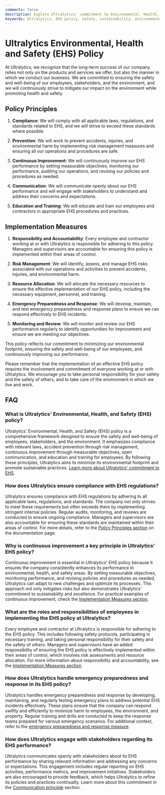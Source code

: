 ```yaml
---
comments: false
description: Explore Ultralytics' commitment to Environmental, Health, and Safety (EHS) policies. Learn about our measures to ensure safety, compliance, and sustainability.
keywords: Ultralytics, EHS policy, safety, sustainability, environmental impact, health and safety, risk management, compliance, continuous improvement
---
```


# Ultralytics Environmental, Health and Safety (EHS) Policy

At Ultralytics, we recognize that the long-term success of our company relies not only on the products and services we offer, but also the manner in which we conduct our business. We are committed to ensuring the safety and well-being of our employees, stakeholders, and the environment, and we will continuously strive to mitigate our impact on the environment while promoting health and safety.

## Policy Principles

1. **Compliance**: We will comply with all applicable laws, regulations, and standards related to EHS, and we will strive to exceed these standards where possible.

2. **Prevention**: We will work to prevent accidents, injuries, and environmental harm by implementing risk management measures and ensuring all our operations and procedures are safe.

3. **Continuous Improvement**: We will continuously improve our EHS performance by setting measurable objectives, monitoring our performance, auditing our operations, and revising our policies and procedures as needed.

4. **Communication**: We will communicate openly about our EHS performance and will engage with stakeholders to understand and address their concerns and expectations.

5. **Education and Training**: We will educate and train our employees and contractors in appropriate EHS procedures and practices.

## Implementation Measures

1. **Responsibility and Accountability**: Every employee and contractor working at or with Ultralytics is responsible for adhering to this policy. Managers and supervisors are accountable for ensuring this policy is implemented within their areas of control.

2. **Risk Management**: We will identify, assess, and manage EHS risks associated with our operations and activities to prevent accidents, injuries, and environmental harm.

3. **Resource Allocation**: We will allocate the necessary resources to ensure the effective implementation of our EHS policy, including the necessary equipment, personnel, and training.

4. **Emergency Preparedness and Response**: We will develop, maintain, and test emergency preparedness and response plans to ensure we can respond effectively to EHS incidents.

5. **Monitoring and Review**: We will monitor and review our EHS performance regularly to identify opportunities for improvement and ensure we are meeting our objectives.

This policy reflects our commitment to minimizing our environmental footprint, ensuring the safety and well-being of our employees, and continuously improving our performance.

Please remember that the implementation of an effective EHS policy requires the involvement and commitment of everyone working at or with Ultralytics. We encourage you to take personal responsibility for your safety and the safety of others, and to take care of the environment in which we live and work.

## FAQ

### What is Ultralytics' Environmental, Health, and Safety (EHS) policy?

Ultralytics' Environmental, Health, and Safety (EHS) policy is a comprehensive framework designed to ensure the safety and well-being of employees, stakeholders, and the environment. It emphasizes compliance with relevant laws, accident prevention through risk management, continuous improvement through measurable objectives, open communication, and education and training for employees. By following these principles, Ultralytics aims to minimize its environmental footprint and promote sustainable practices. [Learn more about Ultralytics' commitment to EHS](https://www.ultralytics.com/about).

### How does Ultralytics ensure compliance with EHS regulations?

Ultralytics ensures compliance with EHS regulations by adhering to all applicable laws, regulations, and standards. The company not only strives to meet these requirements but often exceeds them by implementing stringent internal policies. Regular audits, monitoring, and reviews are conducted to ensure ongoing compliance. Managers and supervisors are also accountable for ensuring these standards are maintained within their areas of control. For more details, refer to the [Policy Principles section](#policy-principles) on the documentation page.

### Why is continuous improvement a key principle in Ultralytics' EHS policy?

Continuous improvement is essential in Ultralytics' EHS policy because it ensures the company consistently enhances its performance in environmental, health, and safety areas. By setting measurable objectives, monitoring performance, and revising policies and procedures as needed, Ultralytics can adapt to new challenges and optimize its processes. This approach not only mitigates risks but also demonstrates Ultralytics' commitment to sustainability and excellence. For practical examples of continuous improvement, check the [Implementation Measures section](#implementation-measures).

### What are the roles and responsibilities of employees in implementing the EHS policy at Ultralytics?

Every employee and contractor at Ultralytics is responsible for adhering to the EHS policy. This includes following safety protocols, participating in necessary training, and taking personal responsibility for their safety and the safety of others. Managers and supervisors have an added responsibility of ensuring the EHS policy is effectively implemented within their areas of control, which involves risk assessments and resource allocation. For more information about responsibility and accountability, see the [Implementation Measures section](#implementation-measures).

### How does Ultralytics handle emergency preparedness and response in its EHS policy?

Ultralytics handles emergency preparedness and response by developing, maintaining, and regularly testing emergency plans to address potential EHS incidents effectively. These plans ensure that the company can respond swiftly and efficiently to minimize harm to employees, the environment, and property. Regular training and drills are conducted to keep the response teams prepared for various emergency scenarios. For additional context, refer to the [emergency preparedness and response measure](#implementation-measures).

### How does Ultralytics engage with stakeholders regarding its EHS performance?

Ultralytics communicates openly with stakeholders about its EHS performance by sharing relevant information and addressing any concerns or expectations. This engagement includes regular reporting on EHS activities, performance metrics, and improvement initiatives. Stakeholders are also encouraged to provide feedback, which helps Ultralytics to refine its policies and practices continually. Learn more about this commitment in the [Communication principle](#policy-principles) section.
